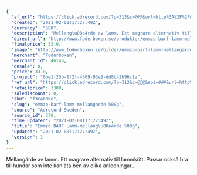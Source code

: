 ```yaml
---
{
  "af_url": "https://click.adrecord.com/?p=313&c=@@@&url=http%3A%2F%2Fwww.foderboxen.se%2Fprodukter%2Femmzo-barf-lamm-mellangarde-500g%2C310",
  "created": "2021-02-08T17:27:49Z",
  "currency": "SEK",
  "description": "Mellang\u00e4rde av lamm. Ett magrare alternativ till lammk\u00f6tt. Passar ocks\u00e5 bra till hundar som inte kan \u00e4ta ben av olika anledningar...",
  "direct_url": "http://www.foderboxen.se/produkter/emmzo-barf-lamm-mellangarde-500g,310",
  "finalprice": 33.0,
  "image": "http://www.foderboxen.se/bilder/emmzo-barf-lamm-mellangarde-500g-310.png",
  "merchant": "Foderboxen",
  "merchant_id": 46146,
  "onsale": 0,
  "price": 33.0,
  "project": "6be1f25b-1f2f-4509-93e9-dd8b42b96c1a",
  "ref_url": "https://click.adrecord.com/?p=313&c=@@@&epi=###&url=http%3A%2F%2Fwww.foderboxen.se%2Fprodukter%2Femmzo-barf-lamm-mellangarde-500g%2C310",
  "retailprice": 3300,
  "salediscount": 0,
  "sku": "f3c4b06e",
  "slug": "emmzo-barf-lamm-mellangarde-500g",
  "source": "Adrecord Sweden",
  "source_id": 270,
  "time_updated": "2021-02-08T17:27:49Z",
  "title": "Emmzo BARF Lamm-mellang\u00e4rde 500g",
  "updated": "2021-02-08T17:27:49Z",
  "version": 1
}
---
```


<p> Mellangärde av lamm. Ett magrare alternativ till lammkött. Passar också bra till hundar som inte kan äta ben av olika anledningar...</p>
